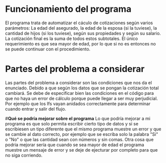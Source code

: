 # **Funcionamiento del programa**
El programa trata de automatizar el cáculo de cotizaciones  según varios parámetros: La edad del asegurado, la edad de la esposa 
(si la tuviese), la cantidad de hijos (si los tuviese), según sus propiedades y según su salario. La cotización final es la suma 
de todos estos subtotales. El único requerimiento es que sea  mayor de edad, por lo que si no es entonces no se puede continuar 
con el procedimiento. 

# **Partes del problema a considerar**
Las partes del problema a considerar son las condiciones que nos da el enunciado. Debido a que según los datos que se pongan la 
cotización total cambiará. Se debe de especificar bien las condiciones en el código para que no haya un error de cálculo porque 
puede llegar a ser muy perjudicial. Por ejemplo que los Ifs vayan anidados correctamente para determinar cuando entrar y salir del flujo.

#**Qué se podría mejorar sobre el programa**
Lo que podría mejorar a mi programa es que solo permita escribir cierto tipo de datos y si se escribiesen un tipo diferente que el
mismo programa muestre un error y que se cambie al dato correcto, por ejemplo que se escriba solo la palabra "Si" o "No" o que las 
cantidad sean con números y sin comas. 
Otra cosa que podria mejorar sería que cuando se sea mayor de edad el programa muestre un mensaje de error y se deje de ejecturar por 
completo para que no siga corriendo. 

